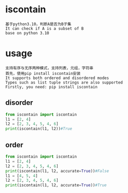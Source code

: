 # iscontain
    基于python3.10，判断A是否为B子集
    It can check if A is a subset of B
    base on python 3.10
# usage
    支持有序与无序两种模式，支持列表，元组，字符串
    首先，使用pip install iscontain安装
    It supports both ordered and disordered modes
    Types such as list tuple strings are also supported
    Firstly, you need: pip install iscontain
## disorder
```python
from iscontain import iscontain
l1 = [2, 4]
l2 = [2, 3, 4, 5, 4, 6]
print(iscontain(l1, l2))#True
```
## order
```python
from iscontain import iscontain
l1 = [2, 4]
l2 = [2, 3, 4, 5, 4, 6]
print(iscontain(l1, l2, accurate=True))#False
l1 = [4, 5, 4]
l2 = [2, 3, 4, 5, 4, 6]
print(iscontain(l1, l2, accurate=True))#True
```
